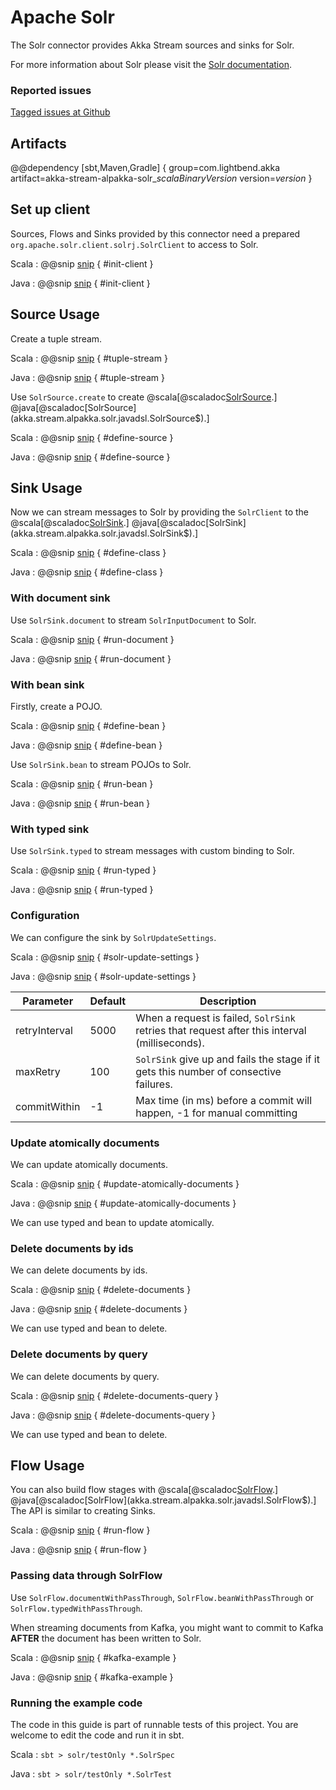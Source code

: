 # Apache Solr

The Solr connector provides Akka Stream sources and sinks for Solr.

For more information about Solr please visit the [Solr documentation](http://lucene.apache.org/solr/resources.html).

### Reported issues

[Tagged issues at Github](https://github.com/akka/alpakka/labels/p%3Asolr)

## Artifacts

@@dependency [sbt,Maven,Gradle] {
  group=com.lightbend.akka
  artifact=akka-stream-alpakka-solr_$scalaBinaryVersion$
  version=$version$
}

## Set up client

Sources, Flows and Sinks provided by this connector need a prepared `org.apache.solr.client.solrj.SolrClient` to
access to Solr.


Scala
: @@snip [snip](/solr/src/test/scala/akka/stream/alpakka/solr/SolrSpec.scala) { #init-client }

Java
: @@snip [snip](/solr/src/test/java/akka/stream/alpakka/solr/SolrTest.java) { #init-client }


## Source Usage

Create a tuple stream.

Scala
: @@snip [snip](/solr/src/test/scala/akka/stream/alpakka/solr/SolrSpec.scala) { #tuple-stream }

Java
: @@snip [snip](/solr/src/test/java/akka/stream/alpakka/solr/SolrTest.java) { #tuple-stream }


Use `SolrSource.create` to create 
@scala[@scaladoc[SolrSource](akka.stream.alpakka.solr.scaladsl.SolrSource$).]
@java[@scaladoc[SolrSource](akka.stream.alpakka.solr.javadsl.SolrSource$).]


Scala
: @@snip [snip](/solr/src/test/scala/akka/stream/alpakka/solr/SolrSpec.scala) { #define-source }

Java
: @@snip [snip](/solr/src/test/java/akka/stream/alpakka/solr/SolrTest.java) { #define-source }

## Sink Usage

Now we can stream messages to Solr by providing the `SolrClient` to the
@scala[@scaladoc[SolrSink](akka.stream.alpakka.solr.scaladsl.SolrSink$).]
@java[@scaladoc[SolrSink](akka.stream.alpakka.solr.javadsl.SolrSink$).]


Scala
: @@snip [snip](/solr/src/test/scala/akka/stream/alpakka/solr/SolrSpec.scala) { #define-class }

Java
: @@snip [snip](/solr/src/test/java/akka/stream/alpakka/solr/SolrTest.java) { #define-class }

### With document sink

Use `SolrSink.document` to stream `SolrInputDocument` to Solr.


Scala
: @@snip [snip](/solr/src/test/scala/akka/stream/alpakka/solr/SolrSpec.scala) { #run-document }

Java
: @@snip [snip](/solr/src/test/java/akka/stream/alpakka/solr/SolrTest.java) { #run-document }

### With bean sink

Firstly, create a POJO.

Scala
: @@snip [snip](/solr/src/test/scala/akka/stream/alpakka/solr/SolrSpec.scala) { #define-bean }

Java
: @@snip [snip](/solr/src/test/java/akka/stream/alpakka/solr/SolrTest.java) { #define-bean }

Use `SolrSink.bean` to stream POJOs to Solr.


Scala
: @@snip [snip](/solr/src/test/scala/akka/stream/alpakka/solr/SolrSpec.scala) { #run-bean }

Java
: @@snip [snip](/solr/src/test/java/akka/stream/alpakka/solr/SolrTest.java) { #run-bean }

### With typed sink

Use `SolrSink.typed` to stream messages with custom binding to Solr.


Scala
: @@snip [snip](/solr/src/test/scala/akka/stream/alpakka/solr/SolrSpec.scala) { #run-typed }

Java
: @@snip [snip](/solr/src/test/java/akka/stream/alpakka/solr/SolrTest.java) { #run-typed }

### Configuration

We can configure the sink by `SolrUpdateSettings`.


Scala
: @@snip [snip](/solr/src/test/scala/akka/stream/alpakka/solr/SolrSpec.scala) { #solr-update-settings }

Java
: @@snip [snip](/solr/src/test/java/akka/stream/alpakka/solr/SolrTest.java) { #solr-update-settings }


| Parameter           | Default | Description                                                                                            |
| ------------------- | ------- | ------------------------------------------------------------------------------------------------------ |
| retryInterval       | 5000    | When a request is failed, `SolrSink` retries that request after this interval (milliseconds). |
| maxRetry            | 100     | `SolrSink` give up and fails the stage if it gets this number of consective failures.         | 
| commitWithin        | -1      | Max time (in ms) before a commit will happen, -1 for manual committing |

### Update atomically documents

We can update atomically documents.

Scala
: @@snip [snip](/solr/src/test/scala/akka/stream/alpakka/solr/SolrSpec.scala) { #update-atomically-documents }

Java
: @@snip [snip](/solr/src/test/java/akka/stream/alpakka/solr/SolrTest.java) { #update-atomically-documents }

We can use typed and bean to update atomically.

### Delete documents by ids

We can delete documents by ids.

Scala
: @@snip [snip](/solr/src/test/scala/akka/stream/alpakka/solr/SolrSpec.scala) { #delete-documents }

Java
: @@snip [snip](/solr/src/test/java/akka/stream/alpakka/solr/SolrTest.java) { #delete-documents }

We can use typed and bean to delete.

### Delete documents by query

We can delete documents by query.

Scala
: @@snip [snip](/solr/src/test/scala/akka/stream/alpakka/solr/SolrSpec.scala) { #delete-documents-query }

Java
: @@snip [snip](/solr/src/test/java/akka/stream/alpakka/solr/SolrTest.java) { #delete-documents-query }

We can use typed and bean to delete.



## Flow Usage

You can also build flow stages with
@scala[@scaladoc[SolrFlow](akka.stream.alpakka.solr.scaladsl.SolrFlow$).]
@java[@scaladoc[SolrFlow](akka.stream.alpakka.solr.javadsl.SolrFlow$).]
The API is similar to creating Sinks.

Scala
: @@snip [snip](/solr/src/test/scala/akka/stream/alpakka/solr/SolrSpec.scala) { #run-flow }

Java
: @@snip [snip](/solr/src/test/java/akka/stream/alpakka/solr/SolrTest.java) { #run-flow }

### Passing data through SolrFlow

Use `SolrFlow.documentWithPassThrough`, `SolrFlow.beanWithPassThrough` or `SolrFlow.typedWithPassThrough`.

When streaming documents from Kafka, you might want to commit to Kafka **AFTER** the document has been written to Solr.

Scala
: @@snip [snip](/solr/src/test/scala/akka/stream/alpakka/solr/SolrSpec.scala) { #kafka-example }

Java
: @@snip [snip](/solr/src/test/java/akka/stream/alpakka/solr/SolrTest.java) { #kafka-example }


### Running the example code

The code in this guide is part of runnable tests of this project. You are welcome to edit the code and run it in sbt.

Scala
:   ```
    sbt
    > solr/testOnly *.SolrSpec
    ```

Java
:   ```
    sbt
    > solr/testOnly *.SolrTest
    ```

